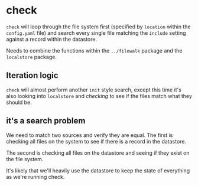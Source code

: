 # check

`check` will loop through the file system first (specified by `location` within
the `config.yaml` file) and search every single file matching the `include`
setting against a record within the datastore.

Needs to combine the functions within the `../filewalk` package and the
`localstore` package.

## Iteration logic

`check` will almost perform another `init` style search, except this time it's
also looking into `localstore` and _checking_ to see if the files match what
they should be.

## it's a search problem

We need to match two sources and verify they are equal. The first is checking
all files on the system to see if there is a record in the datastore.

The second is checking all files on the datastore and seeing if they exist on
the file system.

It's likely that we'll heavily use the datastore to keep the state of
everything as we're running check.
